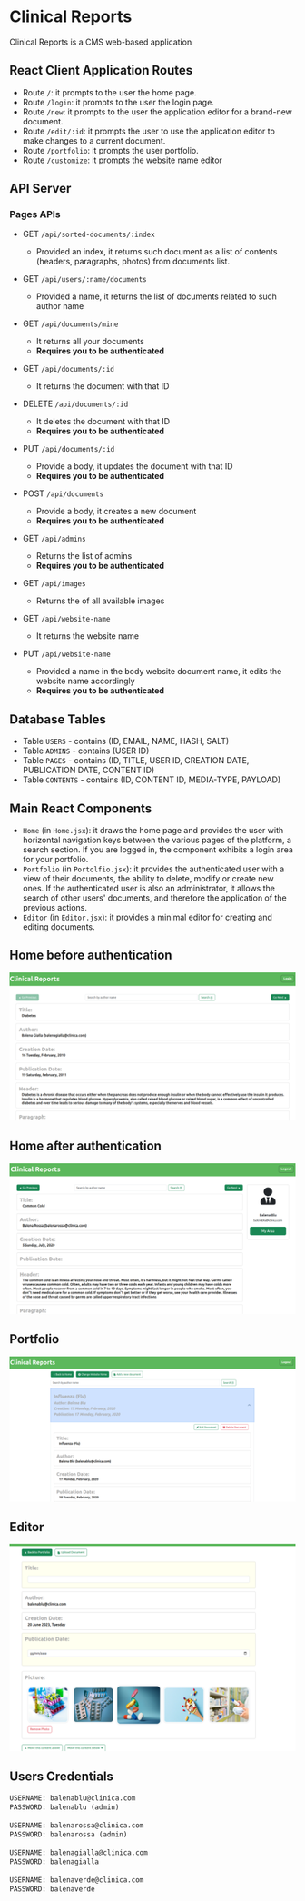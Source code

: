 # Clinical Reports

Clinical Reports is a CMS web-based application

## React Client Application Routes

- Route `/`: it prompts to the user the home page.
- Route `/login`: it prompts to the user the login page.
- Route `/new`: it prompts to the user the application editor for a brand-new document.
- Route `/edit/:id`: it prompts the user to use the application editor to make changes to a current document.
- Route `/portfolio`: it prompts the user portfolio.
- Route `/customize`: it prompts the website name editor

## API Server
### Pages APIs

  - GET `/api/sorted-documents/:index`
    - Provided an index, it returns such document as a list of contents (headers, paragraphs, photos) from 
    documents list.

  - GET `/api/users/:name/documents`
    - Provided a name, it returns the list of documents related to such author name
  

  - GET `/api/documents/mine`
    - It returns all your documents
    - **Requires you to be authenticated**


  - GET `/api/documents/:id`
      - It returns the document with that ID


  - DELETE `/api/documents/:id`
    - It deletes the document with that ID
    - **Requires you to be authenticated**
  

  - PUT `/api/documents/:id`
    - Provide a body, it updates the document with that ID
    - **Requires you to be authenticated**


  - POST `/api/documents`
    - Provide a body, it creates a new document
    - **Requires you to be authenticated**


  - GET `/api/admins`
    - Returns the list of admins
    - **Requires you to be authenticated**
    

  - GET `/api/images`
    - Returns the of all available images

  - GET `/api/website-name`
    - It returns the website name


  - PUT `/api/website-name`
    - Provided a name in the body website document name, it edits the website name accordingly
    - **Requires you to be authenticated**

## Database Tables

- Table `USERS`    - contains (ID, EMAIL, NAME, HASH, SALT)
- Table `ADMINS`   - contains (USER ID)
- Table `PAGES`    - contains (ID, TITLE, USER ID, CREATION DATE, PUBLICATION DATE, CONTENT ID)
- Table `CONTENTS` - contains (ID, CONTENT ID, MEDIA-TYPE, PAYLOAD)


## Main React Components

- `Home`    (in `Home.jsx`): it draws the home page and provides the user with horizontal navigation keys between the 
various pages of the platform, a search section. If you are logged in, the component exhibits a login area 
for your portfolio.
- `Portfolio`  (in `Portolfio.jsx`): it provides the authenticated user with a view of their documents, the ability to 
delete, modify or create new ones. If the authenticated user is also an administrator, it allows the search of other 
users' documents, and therefore the application of the previous actions.
- `Editor`  (in `Editor.jsx`): it provides a minimal editor for creating and editing documents.


## Home before authentication

![Screenshot](./img/not_authenticated_home.png)

## Home after authentication

![Screenshot](./img/authenticated_home.png)

## Portfolio

![Screenshot](./img/portfolio.png)

## Editor

![Screenshot](./img/new_document.png)

## Users Credentials

    USERNAME: balenablu@clinica.com
	PASSWORD: balenablu (admin)

    USERNAME: balenarossa@clinica.com
	PASSWORD: balenarossa (admin)

    USERNAME: balenagialla@clinica.com
	PASSWORD: balenagialla

    USERNAME: balenaverde@clinica.com
	PASSWORD: balenaverde


